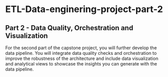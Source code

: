 # ETL-Data-enginering-project-part-2

## Part 2 - Data Quality, Orchestration and Visualization

For the second part of the capstone project, you will further develop the data pipeline. You will integrate data quality checks and orchestration to improve the robustness of the architecture and include data visualization and analytical views to showcase the insights you can generate with the data pipeline. 
